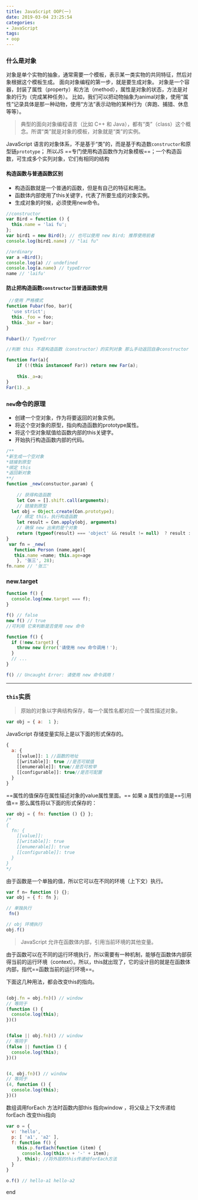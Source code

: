 ```yaml
---
title: JavaScript OOP(一)
date: 2019-03-04 23:25:54
categories:
- JavaScript
tags: 
- oop
---
```


###  什么是对象 

对象是单个实物的抽象，通常需要一个模板，表示某一类实物的共同特征，然后对象根据这个模板生成。
   面向对象编程的第一步，就是要生成对象。
 对象是一个容器，封装了属性（property）和方法（method），属性是对象的状态，方法是对象的行为（完成某种任务）。
比如，我们可以把动物抽象为animal对象，使用“属性”记录具体是那一种动物，使用“方法”表示动物的某种行为（奔跑、捕猎、休息等等）。

> 典型的面向对象编程语言（比如 C++ 和 Java），都有“类”（class）这个概念。所谓“类”就是对象的模板，对象就是“类”的实例。

JavaScript 语言的对象体系，不是基于“类”的，而是基于构造数`constructor`和原型链`prototype`；
所以JS ==专门使用构造函数作为对象模板==；一个构造函数，可生成多个实列对象，它们有相同的结构

#### 构造函数与普通函数区别

- 构造函数就是一个普通的函数，但是有自己的特征和用法。
- 函数体内部使用了this关键字，代表了所要生成的对象实例。
- 生成对象的时候，必须使用new命令。
```javascript  
//constructor 
var Bird = function () {
  this.name = 'lai fu';
};
var bird1 = new Bird(); // 也可以使用 new Bird; 推荐使用前者
console.log(bird1.name) // "lai fu"

//ordinary
var a =Bird();
console.log(a) // undefined
console.log(a.name) // typeError
name // 'laifu'
```

#### 防止把构造函数`constructor`当普通函数使用

```javascript  
 //使用 严格模式
function Fubar(foo, bar){
  'use strict';
  this._foo = foo;
  this._bar = bar;
}

Fubar()// TypeError

//判断 this 不是构造函数（constructor）的实列对象 那么手动返回自身constructor

function Far(a){
    if (!(this instanceof Far)) return new Far(a);
    
    this._a=a;
}
Far(1)._a 
```

### `new`命令的原理

- 创建一个空对象，作为将要返回的对象实例。
- 将这个空对象的原型，指向构造函数的prototype属性。
- 将这个空对象赋值给函数内部的this关键字。
- 开始执行构造函数内部的代码。
 
```javascript   
/**
*新生成一个空对象
*链接到原型
*绑定 this
*返回新对象
**/
function _new(constuctor,param) {
  
    // 获得构造函数
    let Con = [].shift.call(arguments);
    // 链接到原型
  let obj = Object.create(Con.prototype);
    // 绑定 this，执行构造函数
    let result = Con.apply(obj, arguments)
    // 确保 new 出来的是个对象
    return (typeof(result) === 'object' && result != null)  ? result : obj
}
 var fn = _new(
   function Person (name,age){
   this.name =name; this.age=age
    }, '张三', 28);
fn.name // '张三'
```
### new.target

```javascript   
function f() {
  console.log(new.target === f);
}

f() // false
new f() // true 
//可利用 它来判断是否使用 new 命令

function f() {
  if (!new.target) {
    throw new Error('请使用 new 命令调用！');
  }
  // ...
}

f() // Uncaught Error: 请使用 new 命令调用！
```

---

### `this`实质

> 原始的对象以字典结构保存，每一个属性名都对应一个属性描述对象。

```javascript 
var obj = { a:  1 };
```
JavaScript 存储变量实际上是以下面的形式保存的。

```JavaScript   
{
  a: {
    [[value]]: 1 //函数的地址
    [[writable]]: true //是否可赋值
    [[enumerable]]: true//是否可枚举
    [[configurable]]: true//是否可配置
  }
}
```
==属性的值保存在属性描述对象的value属性里面。==
 如果 a 属性的值是==引用值== 那么属性将以下面的形式保存的：
```JavaScript   
var obj = { fn: function () {} };
/*
{
  fn: {
    [[value]]: 
    [[writable]]: true 
    [[enumerable]]: true 
    [[configurable]]: true 
  }
}
*/
```
由于函数是一个单独的值，所以它可以在不同的环境（上下文）执行。

``` JavaScript   
var f n= function () {};
var obj = { f: fn };

// 单独执行
 fn()

// obj 环境执行
obj.f()

```
> JavaScript 允许在函数体内部，引用当前环境的其他变量。

由于函数可以在不同的运行环境执行，所以需要有一种机制，能够在函数体内部获得当前的运行环境（context）。所以，this就出现了，它的设计目的就是在函数体内部，指代==函数当前的运行环境==。


下面这几种用法，都会改变this的指向。
``` javascript   

(obj.fn = obj.fn)() // window
// 等同于
(function () {
  console.log(this);
})()


(false || obj.fn)() // window
// 等同于
(false || function () {
  console.log(this);
})()


(4, obj.fn)() // window
// 等同于
(4, function () {
  console.log(this);
})()


```

数组调用forEach 方法时函数内部this 指向window ，将父级上下文传递给forEach 改变this指向
```javascript   
var o = {
  v: 'hello',
  p: [ 'a1', 'a2' ],
  f: function f() {
    this.p.forEach(function (item) {
      console.log(this.v + '-' + item);
    }, this); //将外层的this传递给forEach方法
  }
}

o.f() // hello-a1 hello-a2

```
end